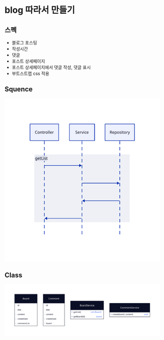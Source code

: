 # blog 따라서 만들기

## 스펙

- 블로그 포스팅
- 작성시간
- 댓글
- 포스트 상세페이지
- 포스트 상세페이지에서 댓글 작성, 댓글 표시
- 부트스트랩 css 적용

## Squence

![Squence](squence.svg)

## Class

![Class](class.svg)
